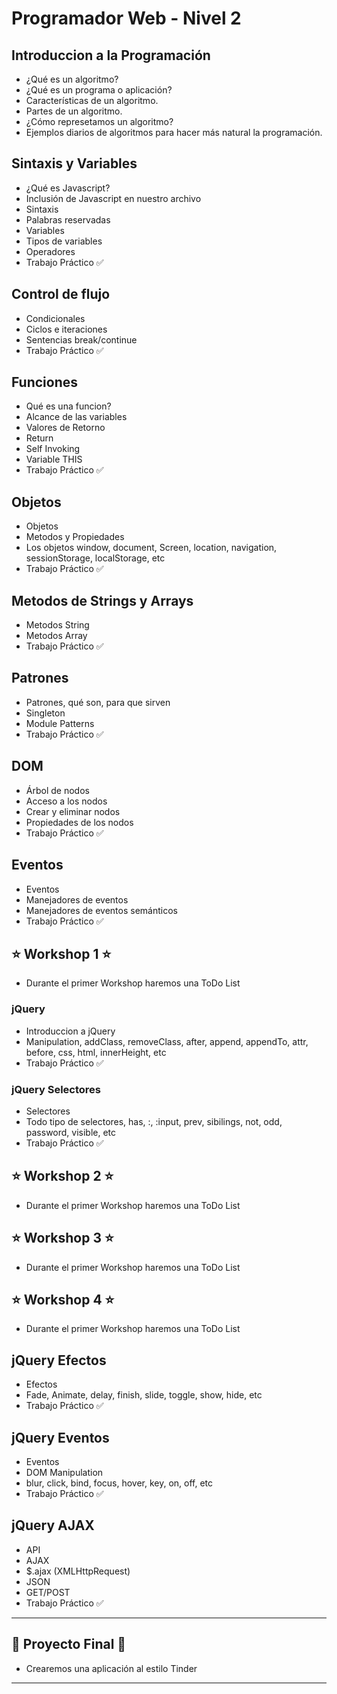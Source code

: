 # Programador Web - Nivel 2

## Introduccion a la Programación 

* ¿Qué es un algoritmo?
* ¿Qué es un programa o aplicación?
* Características de un algoritmo.
* Partes de un algoritmo.
* ¿Cómo represetamos un algoritmo?
* Ejemplos diarios de algoritmos para hacer más natural la programación.


## Sintaxis y Variables

* ¿Qué es Javascript?
* Inclusión de Javascript en nuestro archivo
* Sintaxis
* Palabras reservadas
* Variables
* Tipos de variables
* Operadores
* Trabajo Práctico :white_check_mark:

## Control de flujo

* Condicionales
* Ciclos e iteraciones
* Sentencias break/continue
* Trabajo Práctico :white_check_mark:

## Funciones

* Qué es una funcion?
* Alcance de las variables
* Valores de Retorno
* Return
* Self Invoking
* Variable THIS
* Trabajo Práctico :white_check_mark:

## Objetos

* Objetos
* Metodos y Propiedades
* Los objetos window, document, Screen, location, navigation, sessionStorage, localStorage, etc
* Trabajo Práctico :white_check_mark:

## Metodos de Strings y Arrays

* Metodos String
* Metodos Array
* Trabajo Práctico :white_check_mark:

## Patrones

* Patrones, qué son, para que sirven
* Singleton
* Module Patterns
* Trabajo Práctico :white_check_mark:

## DOM

* Árbol de nodos
* Acceso a los nodos
* Crear y eliminar nodos
* Propiedades de los nodos
* Trabajo Práctico :white_check_mark:

## Eventos

* Eventos
* Manejadores de eventos
* Manejadores de eventos semánticos
* Trabajo Práctico :white_check_mark:

## :star: Workshop 1 :star:
* Durante el primer Workshop haremos una ToDo List
### jQuery
* Introduccion a jQuery
* Manipulation, addClass, removeClass, after, append, appendTo, attr, before, css, html, innerHeight, etc
* Trabajo Práctico :white_check_mark:
### jQuery Selectores
* Selectores
* Todo tipo de selectores, has, :, :input, prev, sibilings, not, odd, password, visible, etc
* Trabajo Práctico :white_check_mark:

## :star: Workshop 2 :star:
* Durante el primer Workshop haremos una ToDo List

## :star: Workshop 3 :star:
* Durante el primer Workshop haremos una ToDo List

## :star: Workshop 4 :star:
* Durante el primer Workshop haremos una ToDo List

## jQuery Efectos

* Efectos
* Fade, Animate, delay, finish, slide, toggle, show, hide, etc
* Trabajo Práctico :white_check_mark:

## jQuery Eventos

* Eventos
* DOM Manipulation
* blur, click, bind, focus, hover, key, on, off, etc
* Trabajo Práctico :white_check_mark:

## jQuery AJAX

* API
* AJAX
* $.ajax (XMLHttpRequest)
* JSON
* GET/POST
* Trabajo Práctico :white_check_mark:

------------

## :checkered_flag: Proyecto Final :checkered_flag:

* Crearemos una aplicación al estilo Tinder

------------

